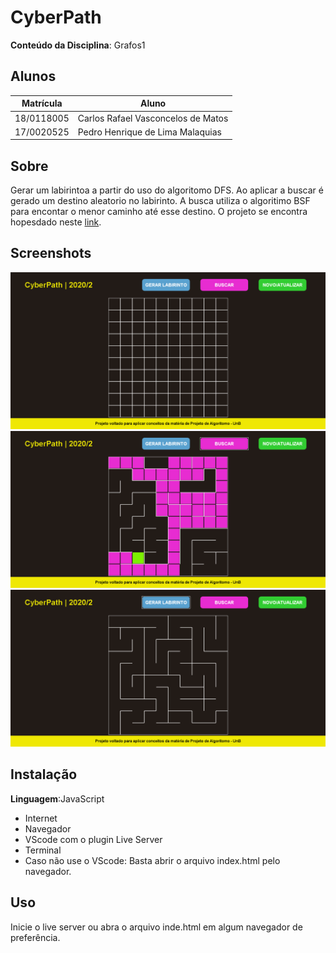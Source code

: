 # CyberPath

**Conteúdo da Disciplina**: Grafos1<br>

## Alunos
|Matrícula | Aluno |
| -- | -- |
| 18/0118005  |  Carlos Rafael Vasconcelos de Matos |
| 17/0020525  |  Pedro Henrique de Lima Malaquias |

## Sobre 
 Gerar um labirintoa a partir do uso do algoritomo DFS. Ao aplicar a buscar é gerado um destino aleatorio no labirinto. A busca utiliza o algoritimo BSF para encontar o menor caminho até esse destino. O projeto se encontra hopesdado neste <a href="https://cyberpath.netlify.app" target="_top">link</a>.
 

## Screenshots
![](img/TelaInicia.png)
![](img/buscarBfs.png)
![](img/gerarPath.png)

## Instalação 
**Linguagem**:JavaScript<br>
* Internet
* Navegador
* VScode com o plugin Live Server
* Terminal
* Caso não use o VScode: Basta abrir o arquivo index.html pelo navegador.

## Uso 
Inicie o live server ou abra o arquivo inde.html em algum navegador de preferência.

